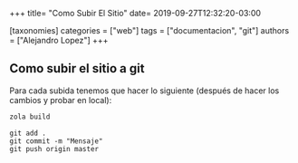 +++
title= "Como Subir El Sitio"
date= 2019-09-27T12:32:20-03:00

[taxonomies]
categories = ["web"]
tags = ["documentacion", "git"]
authors = ["Alejandro Lopez"]
+++

## Como subir el sitio a git

Para cada subida tenemos que hacer lo siguiente (después de hacer los cambios y probar en local):
```bash
zola build
```
```git
git add .
git commit -m "Mensaje"
git push origin master
```
